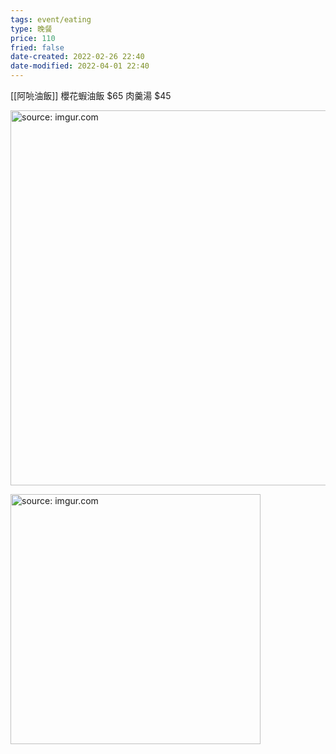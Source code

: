 ```yaml
---
tags: event/eating
type: 晚餐
price: 110
fried: false
date-created: 2022-02-26 22:40
date-modified: 2022-04-01 22:40
---
```


[[阿喨油飯]]
櫻花蝦油飯 $65 肉羹湯 $45

<a href="https://imgur.com/VXqyArs"><img src="https://i.imgur.com/VXqyArs.jpg" title="source: imgur.com" width="600px"/></a>

<a href="https://imgur.com/Yqvk2YL"><img src="https://i.imgur.com/Yqvk2YL.jpg" title="source: imgur.com" width="400px"/></a>
